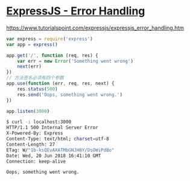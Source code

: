 # [ExpressJS - Error Handling](https://gitee.com/mrhuangyuhui/notes/tree/master/tutorials/node/learn-expressjs/expressjs_error_handling.md)

<https://www.tutorialspoint.com/expressjs/expressjs_error_handling.htm>

```js
var express = require('express')
var app = express()

app.get('/', function (req, res) {
    var err = new Error('Something went wrong')
    next(err)
})
// 方法签名必须有四个参数
app.use(function (err, req, res, next) {
    res.status(500)
    res.send('Oops, something went wrong.')
})

app.listen(3000)
```

```bash
$ curl -i localhost:3000
HTTP/1.1 500 Internal Server Error
X-Powered-By: Express
Content-Type: text/html; charset=utf-8
Content-Length: 27
ETag: W/"1b-ksQEvAXATMbGNJH0Y/DsOWiPdBo"
Date: Wed, 20 Jun 2018 16:41:10 GMT
Connection: keep-alive

Oops, something went wrong.
```